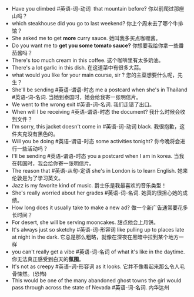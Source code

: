 - Have you climbed #英语-词-动词  that mountain before? 你以前爬过那座山吗？
- which steakhouse did you go to last weekend? 你上个周末去了哪个牛排馆？
- She asked me to get **more** curry sauce. 她叫我多买点咖喱酱。
- Do you want me to **get you some tomato sauce?** 你想要我给你拿一些番茄酱吗？
- There's too much cream in this coffee. 这个咖啡里有太多奶油。
- There's a lot garlic in this dish. 在这道菜中有很多大蒜。
- what would you like for your main course, sir ? 您的主菜想要什么呢，先生？
- She'll be sending #英语-谓语-时态 me a postcard when she's in Thailand #英语-词-名词. 当她到泰国时，她会给我寄一张明信片。
- We went to the wrong exit #英语-词-名词. 我们走错了出口。
- When will I be receiving #英语-谓语-时态 the document? 我什么时候会收到文件？
- I'm sorry, this jacket doesn't come in #英语-词-动词 black.   我很抱歉，这件夹克没有黑色的。
- Will you be doing #英语-谓语-时态 some activities tonight? 你今晚将会进行一些活动吗？
- I'll be sending #英语-谓语-时态 you a postcard when I am in korea. 当我在韩国时，我会给你寄一张明信片。
- The reason that #英语-从句-定语 she's in London is to learn English. 她来伦敦是为了学习英文。
- Jazz is my favorite kind of music. 爵士乐是我最喜欢的音乐类型！
- She's really worried about her grades #英语-词-名词. 她真的很担心她的成绩。
- How long does it usually take to make a new ad? 做一个新广告通常要花多长时间？
- For desert, she will be serving mooncakes. 甜点他会上月饼。
- It's always just so sketchy #英语-词-形容词 like pulling up to places late at night in the dark. 它总是那么粗略，就像在深夜在黑暗中拉到某个地方一样
- you can't  really get a vibe #英语-词-名词 of what it's like in the daytime. 你无法真正感受到白天的**氛围**。
- It's not as creepy #英语-词-形容词 as it looks. 它并不像看起来那么令人毛骨悚然。(恐怖)
- This would be one of the many abandoned ghost towns the girl would pass through across the state of Nevada #英语-词-名词. 内华达州